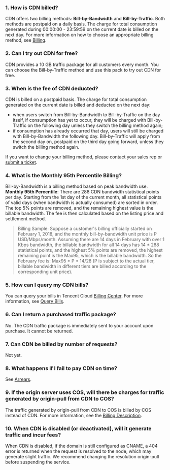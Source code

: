 ### 1. How is CDN billed?
CDN offers two billing methods: **Bill-by-Bandwidth** and **Bill-by-Traffic**. Both methods are postpaid on a daily basis. The charge for total consumption generated during 00:00:00 - 23:59:59 on the current date is billed on the next day. For more information on how to choose an appropriate billing method, see [Billing](https://cloud.tencent.com/document/product/228/2949).

### 2. Can I try out CDN for free?
CDN provides a 10 GB traffic package for all customers every month. You can choose the Bill-by-Traffic method and use this pack to try out CDN for free.

### 3. When is the fee of CDN deducted?
CDN is billed on a postpaid basis. The charge for total consumption generated on the current date is billed and deducted on the next day:
- when users switch from Bill-by-Bandwidth to Bill-by-Traffic on the day itself, if consumption has yet to occur, they will be charged with Bill-by-Traffic on the following day unless they switch the billing method again; 
- if consumption has already occurred that day, users will still be charged with Bill-by-Bandwidth the following day. Bill-by-Traffic will apply from the second day on, postpaid on the third day going forward, unless they switch the billing method again.       

If you want to change your billing method, please contact your sales rep or [submit a  ticket](https://console.cloud.tencent.com/workorder/category).

### 4. What is the Monthly 95th Percentile Billing?
Bill-by-Bandwidth is a billing method based on peak bandwidth use.
**Monthly 95th Percentile**: There are 288 CDN bandwidth statistical points per day. Starting from the 1st day of the current month, all statistical points of valid days (when bandwidth is actually consumed) are sorted in order. The top 5% points are removed, and the remaining highest value is the billable bandwidth. The fee is then calculated based on the listing price and settlement method.
> Billing Sample:
> Suppose a customer's billing officially started on February 1, 2018, and the monthly bill-by-bandwidth unit price is P USD/Mbps/month.
> Assuming there are 14 days in February with over 1 Kbps bandwidth, the billable bandwidth for all 14 days has 14 \* 288 statistical points, and the highest 5% points are removed, the highest remaining point is the Max95, which is the billable bandwidth. So the February fee is: Max95 * P * 14/28 (P is subject to the actual tier, billable bandwidth in different tiers are billed according to the corresponding unit price).

### 5. How can I query my CDN bills?
You can query your bills in Tencent Cloud [Billing Center](https://console.cloud.tencent.com/account). For more information, see [Query Bills](https://cloud.tencent.com/document/product/228/6071).

### 6. Can I return a purchased traffic package?
No. The CDN traffic package is immediately sent to your account upon purchase. It cannot be returned.

### 7. Can CDN be billed by number of requests?
Not yet.

### 8. What happens if I fail to pay CDN on time?
See [Arrears](https://cloud.tencent.com/document/product/228/2954).

### 9. If the origin server uses COS, will there be charges for traffic generated by origin-pull from CDN to COS?
The traffic generated by origin-pull from CDN to COS is billed by COS instead of CDN. For more information, see the [Billing Description](https://cloud.tencent.com/document/product/436/16871).

### 10. When CDN is disabled (or deactivated), will it generate traffic and incur fees?
When CDN is disabled, if the domain is still configured as CNAME, a 404 error is returned when the request is resolved to the node, which may generate slight traffic. We recommend changing the resolution origin-pull before suspending the service.
